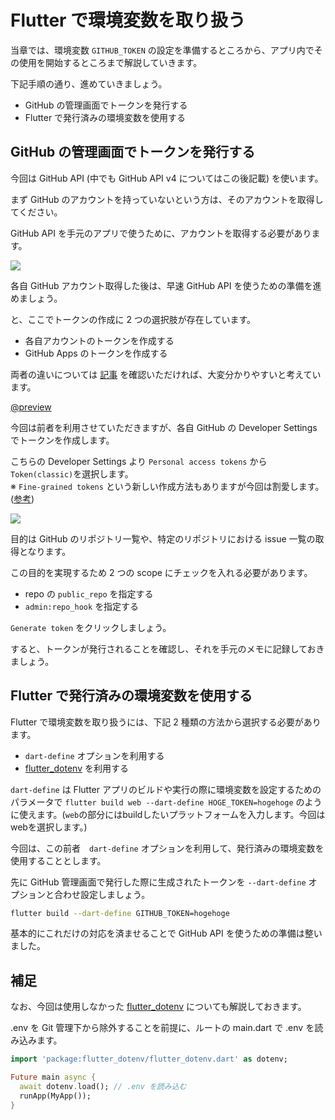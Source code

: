 # Flutter で環境変数を取り扱う

当章では、環境変数 `GITHUB_TOKEN` の設定を準備するところから、アプリ内でその使用を開始するところまで解説していきます。

下記手順の通り、進めていきましょう。

- GitHub の管理画面でトークンを発行する
- Flutter で発行済みの環境変数を使用する

## GitHub の管理画面でトークンを発行する

今回は GitHub API (中でも GitHub API v4 についてはこの後記載) を使います。

まず GitHub のアカウントを持っていないという方は、そのアカウントを取得してください。

GitHub API を手元のアプリで使うために、アカウントを取得する必要があります。

![](https://i.imgur.com/kP9kvSR.png)

各自 GitHub アカウント取得した後は、早速 GitHub API を使うための準備を進めましょう。

と、ここでトークンの作成に 2 つの選択肢が存在しています。

- 各自アカウントのトークンを作成する
- GitHub Apps のトークンを作成する

両者の違いについては [記事](https://techblog.kayac.com/github-apps-bot) を確認いただければ、大変分かりやすいと考えています。

[@preview](https://techblog.kayac.com/github-apps-bot)

今回は前者を利用させていただきますが、各自 GitHub の Developer Settings でトークンを作成します。

こちらの Developer Settings より `Personal access tokens` から `Token(classic)`を選択します。  
※ `Fine-grained tokens` という新しい作成方法もありますが今回は割愛します。([参考](https://github.blog/2022-10-18-introducing-fine-grained-personal-access-tokens-for-github/))

![](https://i.imgur.com/qPu8TDv.png)

目的は GitHub のリポジトリ一覧や、特定のリポジトリにおける issue 一覧の取得となります。

この目的を実現するため 2 つの scope にチェックを入れる必要があります。

- repo の `public_repo` を指定する
- `admin:repo_hook` を指定する

`Generate token` をクリックしましょう。

すると、トークンが発行されることを確認し、それを手元のメモに記録しておきましょう。

## Flutter で発行済みの環境変数を使用する

Flutter で環境変数を取り扱うには、下記 2 種類の方法から選択する必要があります。

- `dart-define` オプションを利用する
- [flutter_dotenv](https://pub.dev/packages/flutter_dotenv) を利用する

`dart-define` は Flutter アプリのビルドや実行の際に環境変数を設定するためのパラメータで `flutter build web --dart-define HOGE_TOKEN=hogehoge` のように使えます。(`web`の部分にはbuildしたいプラットフォームを入力します。今回はwebを選択します。)

今回は、この前者　`dart-define` オプションを利用して、発行済みの環境変数を使用することとします。

先に GitHub 管理画面で発行した際に生成されたトークンを `--dart-define` オプションと合わせ設定しましょう。

```bash
flutter build --dart-define GITHUB_TOKEN=hogehoge
```

基本的にこれだけの対応を済ませることで GitHub API を使うための準備は整いました。

## 補足

なお、今回は使用しなかった [flutter_dotenv](https://pub.dev/packages/flutter_dotenv) についても解説しておきます。

.env を Git 管理下から除外することを前提に、ルートの main.dart で .env を読み込みます。

```dart
import 'package:flutter_dotenv/flutter_dotenv.dart' as dotenv;

Future main async {
  await dotenv.load(); // .env を読み込む
  runApp(MyApp());
}
```
